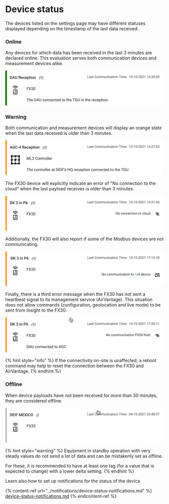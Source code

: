 # Device status

The devices listed on the settings page may have different statuses displayed depending on the timestamp of the last data received.

### Online

Any devices for which data has been received in the last 3 minutes are declared online. This evaluation serves both communication devices and measurement devices alike.

![The green indicator on the left side indicates that the device is online.](<../../.gitbook/assets/image (66) (1) (1).png>)



### Warning

Both communication and measurement devices will display an orange state when the last data received is older than 3 minutes. 

![An orange status indicator means that no data has been received from it in the last 3 minutes.](<../../.gitbook/assets/image (64) (1).png>)



The FX30 device will explicitly indicate an error of "No connection to the cloud" when the last payload receives is older than 3 minutes.

![The FX30 device show the message "No connection to cloud" as a complement to the orange status.](<../../.gitbook/assets/image (68) (1).png>)



Additionally, the FX30 will also report if some of the Modbus devices are not communicating.

![The ](<../../.gitbook/assets/image (69) (1) (1).png>)



Finally, there is a third error message when the FX30 has not sent a heartbeat signal to its management service (AirVantage). This situation does not allow commands (configuration, geolocation and live mode) to be sent from Insight to the FX30.

![This unit has not sent a heartbeat to AirVantage in the last 3 minutes. Status is orange because Insight received data from it.](<../../.gitbook/assets/image (67) (1).png>)



{% hint style="info" %}
If the connectivity on-site is unaffected, a reboot command may help to reset the connection between the FX30 and AirVantage.
{% endhint %}



### Offline

When device payloads have not been received for more than 30 minutes, they are considered offline.

![The grey bar on the left side indicates that the device is deemed offline.](<../../.gitbook/assets/image (65) (1) (1).png>)

{% hint style="warning" %}
Equipment in standby operation with very steady values do not send a lot of data and can be mistakenly set as offline.

For these, it is recommended to have at least one tag (for a value that is expected to change) with a lower delta setting. 
{% endhint %}



Learn also how to set up notifications for the status of the device

{% content-ref url="../notifications/device-status-notifications.md" %}
[device-status-notifications.md](../notifications/device-status-notifications.md)
{% endcontent-ref %}
